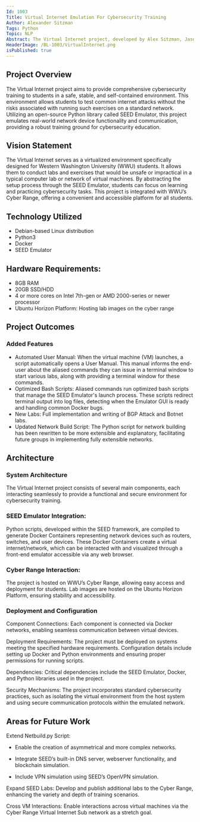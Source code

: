 ```yaml
---
Id: 1003
Title: Virtual Internet Emulation For Cybersecurity Training
Author: Alexander Sitzman
Tags: Python
Topic: NLP
Abstract: The Virtual Internet project, developed by Alex Sitzman, Jason Palacios-Torres, Lowell Thoerner, and Nathaniel Rodgers, aims to provide comprehensive cybersecurity training for Western Washington University students. Utilizing the SEED Emulator and Docker within a Debian-based Linux environment, the project offers a safe, stable, and self-contained platform for testing common internet attacks.
HeaderImage: /BL-1003/VirtualInternet.png
isPublished: true
---
```


## Project Overview

The Virtual Internet project aims to provide comprehensive cybersecurity training to students in a safe, stable, and self-contained environment. This environment allows students to test common internet attacks without the risks associated with running such exercises on a standard network. Utilizing an open-source Python library called SEED Emulator, this project emulates real-world network device functionality and communication, providing a robust training ground for cybersecurity education.

## Vision Statement
The Virtual Internet serves as a virtualized environment specifically designed for Western Washington University (WWU) students. It allows them to conduct labs and exercises that would be unsafe or impractical in a typical computer lab or network of virtual machines. By abstracting the setup process through the SEED Emulator, students can focus on learning and practicing cybersecurity tasks. This project is integrated with WWU’s Cyber Range, offering a convenient and accessible platform for all students.

## Technology Utilized
- Debian-based Linux distribution
- Python3
- Docker
- SEED Emulator

## Hardware Requirements:
- 8GB RAM
- 20GB SSD/HDD
- 4 or more cores on Intel 7th-gen or AMD 2000-series or newer processor
- Ubuntu Horizon Platform: Hosting lab images on the cyber range

## Project Outcomes

### Added Features

- Automated User Manual: When the virtual machine (VM) launches, a script automatically opens a User Manual. This manual informs the end-user about the aliased commands they can issue in a terminal window to start various labs, along with providing a terminal window for these commands.
- Optimized Bash Scripts: Aliased commands run optimized bash scripts that manage the SEED Emulator's launch process. These scripts redirect terminal output into log files, detecting when the Emulator GUI is ready and handling common Docker bugs.
- New Labs: Full implementation and writing of BGP Attack and Botnet labs.
- Updated Network Build Script: The Python script for network building has been rewritten to be more extensible and explanatory, facilitating future groups in implementing fully extensible networks.

## Architecture

### System Architecture

The Virtual Internet project consists of several main components, each interacting seamlessly to provide a functional and secure environment for cybersecurity training.

### SEED Emulator Integration:

Python scripts, developed within the SEED framework, are compiled to generate Docker Containers representing network devices such as routers, switches, and user devices.
These Docker Containers create a virtual internet/network, which can be interacted with and visualized through a front-end emulator accessible via any web browser.

### Cyber Range Interaction:

The project is hosted on WWU’s Cyber Range, allowing easy access and deployment for students.
Lab images are hosted on the Ubuntu Horizon Platform, ensuring stability and accessibility.


### Deployment and Configuration

Component Connections: Each component is connected via Docker networks, enabling seamless communication between virtual devices.

Deployment Requirements: The project must be deployed on systems meeting the specified hardware requirements. Configuration details include setting up Docker and Python environments and ensuring proper permissions for running scripts.

Dependencies: Critical dependencies include the SEED Emulator, Docker, and Python libraries used in the project.

Security Mechanisms: The project incorporates standard cybersecurity practices, such as isolating the virtual environment from the host system and using secure communication protocols within the emulated network.


## Areas for Future Work

Extend Netbuild.py Script:

- Enable the creation of asymmetrical and more complex networks.

- Integrate SEED’s built-in DNS server, webserver functionality, and blockchain simulation.

- Include VPN simulation using SEED’s OpenVPN simulation.

Expand SEED Labs: Develop and publish additional labs to the Cyber Range, enhancing the variety and depth of training scenarios.

Cross VM Interactions: Enable interactions across virtual machines via the Cyber Range Virtual Internet Sub network as a stretch goal.
